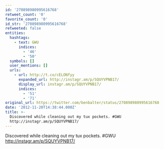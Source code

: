 ```yaml
---
id: '270898980995616768'
retweet_count: '0'
favorite_count: '0'
id_str: '270898980995616768'
retweeted: false
entities:
  hashtags:
    - text: GWU
      indices:
        - '46'
        - '50'
  symbols: []
  user_mentions: []
  urls:
    - url: http://t.co/cELONfyy
      expanded_url: http://instagr.am/p/SQUYVPNB17/
      display_url: instagr.am/p/SQUYVPNB17/
      indices:
        - '51'
        - '71'
original_url: https://twitter.com/benbalter/status/270898980995616768
date: '2012-11-20T14:38:44.000Z'
title: >-
  Discovered while cleaning out my tux pockets. #GWU
  http://instagr.am/p/SQUYVPNB17/
---
```


Discovered while cleaning out my tux pockets. #GWU http://instagr.am/p/SQUYVPNB17/
